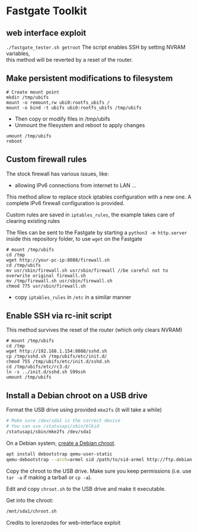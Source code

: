 # Fastgate Toolkit

## web interface exploit
`./fastgate_tester.sh getroot`
The script enables SSH by setting NVRAM variables,  
this method will be reverted by a reset of the router.

## Make persistent modifications to filesystem
```
# Create mount point
mkdir /tmp/ubifs
mount -o remount,rw ubi0:rootfs_ubifs /
mount -o bind -t ubifs ubi0:rootfs_ubifs /tmp/ubifs
```
- Then copy or modify files in /tmp/ubifs
- Unmount the filesystem and reboot to apply changes
```
umount /tmp/ubifs
reboot
```

## Custom firewall rules
The stock firewall has various issues, like:
- allowing IPv6 connections from internet to LAN
...

This method allow to replace stock iptables configuration with a new one.
A complete IPv6 firewall configuration is provided.

Custom rules are saved in `iptables_rules`, the example takes care of clearing
existing rules

The files can be sent to the Fastgate by starting a `python3 -m http.server`
inside this repository folder, to use `wget` on the Fastgate
```
# mount /tmp/ubifs
cd /tmp
wget http://your-pc-ip:8088/firewall.sh
cd /tmp/ubifs
mv usr/sbin/firewall.sh usr/sbin/firewall //be careful not to overwrite original firewall.sh
mv /tmp/firewall.sh usr/sbin/firewall.sh
chmod 775 usr/sbin/firewall.sh
```
- copy `iptables_rules` in `/etc` in a similar manner

## Enable SSH via rc-init script
This method survives the reset of the router (which only clears NVRAM)
```
# mount /tmp/ubifs
cd /tmp
wget http://192.168.1.154:8088/sshd.sh
cp /tmp/sshd.sh /tmp/ubifs/etc/init.d/
chmod 755 /tmp/ubifs/etc/init.d/sshd.sh
cd /tmp/ubifs/etc/rc3.d/
ln -s ../init.d/sshd.sh S99ssh
umount /tmp/ubifs
```

## Install a Debian chroot on a USB drive

Format the USB drive using provided `mke2fs` (it will take a while)

```sh
# Make sure /dev/sda1 is the correct device
# You can use /statusapi/sbin/blkid
/statusapi/sbin/mke2fs /dev/sda1
```

On a Debian system, [create a Debian chroot](https://wiki.debian.org/ArmHardFloatChroot).

```sh
apt install debootstrap qemu-user-static
qemu-debootstrap --arch=armel sid /path/to/sid-armel http://ftp.debian.org/debian/
```

Copy the chroot to the USB drive. Make sure you keep permissions (i.e. use
`tar -a` if making a tarball or `cp -a`).

Edit and copy `chroot.sh` to the USB drive and make it executable.

Get into the chroot:

```sh
/mnt/sda1/chroot.sh
```


Credits to lorenzodes for web-interface exploit
